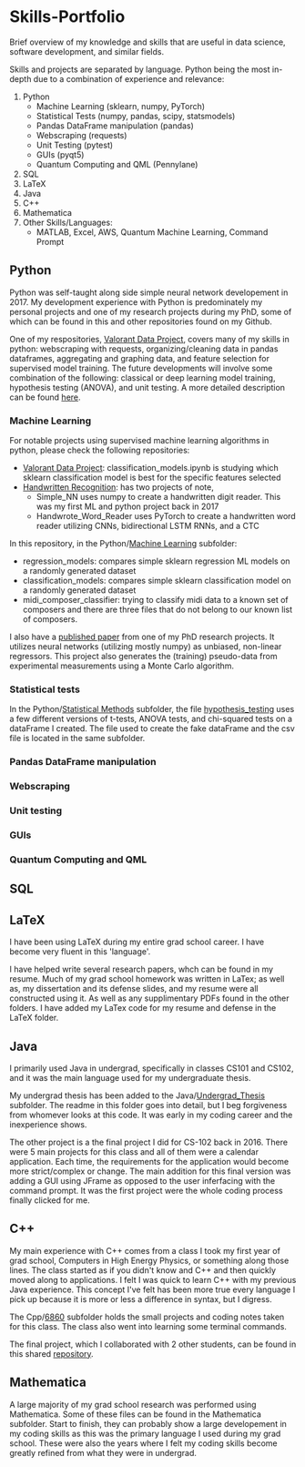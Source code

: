 # Skills-Portfolio
Brief overview of my knowledge and skills that are useful in data science, software development, and similar fields. 

Skills and projects are separated by language. Python being the most in-depth due to a combination of experience and relevance:
1. Python
    * Machine Learning (sklearn, numpy, PyTorch)
    * Statistical Tests (numpy, pandas, scipy, statsmodels)
    * Pandas DataFrame manipulation (pandas)
    * Webscraping (requests)
    * Unit Testing (pytest)
    * GUIs (pyqt5)
    * Quantum Computing and QML (Pennylane)
2. SQL
3. LaTeX
4. Java
5. C++
6. Mathematica
7. Other Skills/Languages:
    * MATLAB, Excel, AWS, Quantum Machine Learning, Command Prompt



## Python
Python was self-taught along side simple neural network developement in 2017. My development experience with Python is predominately my personal projects and one of my research projects during my PhD, some of which can be found in this and other repositories found on my Github.

One of my respositories, [Valorant Data Project](https://github.com/cgrant093/Valorant-Data-Project), covers many of my skills in python: webscraping with requests, organizing/cleaning data in pandas dataframes, aggregating and graphing data, and feature selection for supervised model training. The future developments will involve some combination of the following: classical or deep learning model training, hypothesis testing (ANOVA), and unit testing. A more detailed description can be found [here](https://github.com/cgrant093/Valorant-Data-Project).


### Machine Learning 
For notable projects using supervised machine learning algorithms in python, please check the following repositories:
* [Valorant Data Project](https://github.com/cgrant093/Valorant-Data-Project): classification_models.ipynb is studying which sklearn classification model is best for the specific features selected
* [Handwritten Recognition](https://github.com/cgrant093/Handwritten-Recognition): has two projects of note, 
   * Simple_NN uses numpy to create a handwritten digit reader. This was my first ML and python project back in 2017
   * Handwrote_Word_Reader uses PyTorch to create a handwritten word reader utilizing CNNs, bidirectional LSTM RNNs, and a CTC

In this repository, in the Python/[Machine Learning](https://github.com/cgrant093/Data-Science-Portfolio/tree/main/Python/Machine%20Learning) subfolder:
* regression_models: compares simple sklearn regression ML models on a randomly generated dataset
* classification_models: compares simple sklearn classification model on a randomly generated dataset
* midi_composer_classifier: trying to classify midi data to a known set of composers and there are three files that do not belong to our known list of composers.

I also have a [published paper](https://inspirehep.net/literature/1771848) from one of my PhD research projects. It utilizes neural networks (utilizing mostly numpy) as unbiased, non-linear regressors. This project also generates the (training) pseudo-data from experimental measurements using a Monte Carlo algorithm.


### Statistical tests
In the Python/[Statistical Methods](https://github.com/cgrant093/Data-Science-Portfolio/tree/main/Python/Statistical%20Methods) subfolder, the file [hypothesis_testing](https://github.com/cgrant093/Data-Science-Portfolio/blob/main/Python/Statistical%20Methods/hypothesis_testing.ipynb) uses a few different versions of t-tests, ANOVA tests, and chi-squared tests on a dataFrame I created. The file used to create the fake dataFrame and the csv file is located in the same subfolder.


### Pandas DataFrame manipulation
### Webscraping
### Unit testing
### GUIs
### Quantum Computing and QML



## SQL



## LaTeX
I have been using LaTeX during my entire grad school career. I have become very fluent in this 'language'.

I have helped write several research papers, whch can be found in my resume. Much of my grad school homework was written in LaTex; as well as, my dissertation and its defense slides, and my resume were all constructed using it. As well as any supplimentary PDFs found in the other folders. I have added my LaTex code for my resume and defense in the LaTeX folder. 


## Java
I primarily used Java in undergrad, specifically in classes CS101 and CS102, and it was the main language used for my undergraduate thesis.

My undergrad thesis has been added to the Java/[Undergrad_Thesis](https://github.com/cgrant093/Data-Science-Portfolio/tree/main/Java/Undergrad_Thesis) subfolder. The readme in this folder goes into detail, but I beg forgiveness from whomever looks at this code. It was early in my coding career and the inexperience shows.

The other project is a the final project I did for CS-102 back in 2016. There were 5 main projects for this class and all of them were a calendar application. Each time, the requirements for the application would become more strict/complex or change. The main addition for this final version was adding a GUI using JFrame as opposed to the user inferfacing with the command prompt. It was the first project were the whole coding process finally clicked for me.


## C++
My main experience with C++ comes from a class I took my first year of grad school, Computers in High Energy Physics, or something along those lines. The class started as if you didn't know and C++ and then quickly moved along to applications. I felt I was quick to learn C++ with my previous Java experience. This concept I've felt has been more true every language I pick up because it is more or less a difference in syntax, but I digress. 

The Cpp/[6860](https://github.com/cgrant093/Data-Science-Portfolio/tree/main/Cpp/6860) subfolder holds the small projects and coding notes taken for this class. The class also went into learning some terminal commands.

The final project, which I collaborated with 2 other students, can be found in this shared [repository](https://github.com/imooney/relativistic-resonance-decays).


## Mathematica

A large majority of my grad school research was performed using Mathematica. Some of these files can be found in the Mathematica subfolder. Start to finish, they can probably show a large developement in my coding skills as this was the primary language I used during my grad school. These were also the years where I felt my coding skills become greatly refined from what they were in undergrad.







